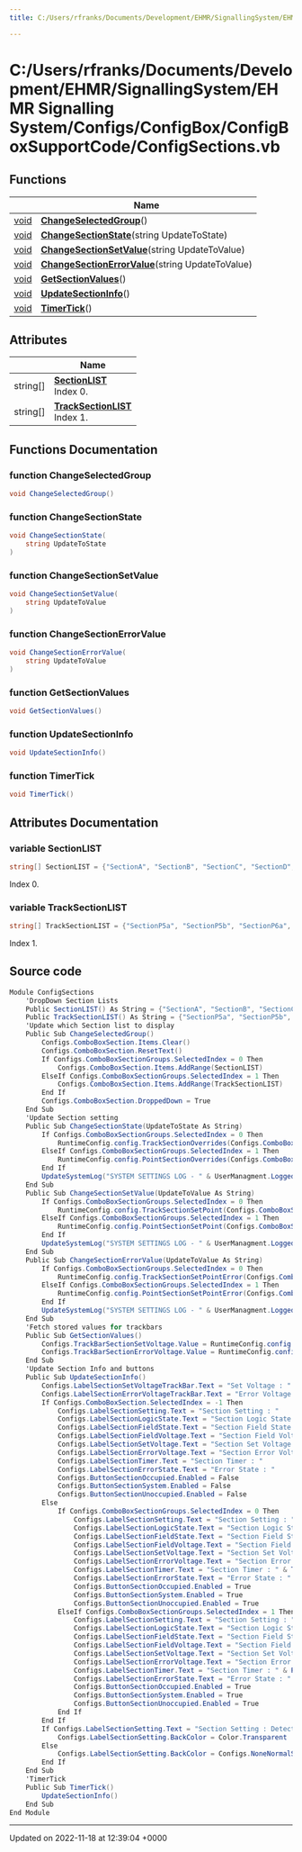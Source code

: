 ```yaml
---
title: C:/Users/rfranks/Documents/Development/EHMR/SignallingSystem/EHMR Signalling System/Configs/ConfigBox/ConfigBoxSupportCode/ConfigSections.vb

---
```


# C:/Users/rfranks/Documents/Development/EHMR/SignallingSystem/EHMR Signalling System/Configs/ConfigBox/ConfigBoxSupportCode/ConfigSections.vb



## Functions

|                | Name           |
| -------------- | -------------- |
| [void](/SignallingSystem-doc/vb/Files/SerialPixelLeds_8vb/#variable-void) | **[ChangeSelectedGroup](/SignallingSystem-doc/vb/Files/ConfigSections_8vb/#function-changeselectedgroup)**() |
| [void](/SignallingSystem-doc/vb/Files/SerialPixelLeds_8vb/#variable-void) | **[ChangeSectionState](/SignallingSystem-doc/vb/Files/ConfigSections_8vb/#function-changesectionstate)**(string UpdateToState) |
| [void](/SignallingSystem-doc/vb/Files/SerialPixelLeds_8vb/#variable-void) | **[ChangeSectionSetValue](/SignallingSystem-doc/vb/Files/ConfigSections_8vb/#function-changesectionsetvalue)**(string UpdateToValue) |
| [void](/SignallingSystem-doc/vb/Files/SerialPixelLeds_8vb/#variable-void) | **[ChangeSectionErrorValue](/SignallingSystem-doc/vb/Files/ConfigSections_8vb/#function-changesectionerrorvalue)**(string UpdateToValue) |
| [void](/SignallingSystem-doc/vb/Files/SerialPixelLeds_8vb/#variable-void) | **[GetSectionValues](/SignallingSystem-doc/vb/Files/ConfigSections_8vb/#function-getsectionvalues)**() |
| [void](/SignallingSystem-doc/vb/Files/SerialPixelLeds_8vb/#variable-void) | **[UpdateSectionInfo](/SignallingSystem-doc/vb/Files/ConfigSections_8vb/#function-updatesectioninfo)**() |
| [void](/SignallingSystem-doc/vb/Files/SerialPixelLeds_8vb/#variable-void) | **[TimerTick](/SignallingSystem-doc/vb/Files/ConfigSections_8vb/#function-timertick)**() |

## Attributes

|                | Name           |
| -------------- | -------------- |
| string[] | **[SectionLIST](/SignallingSystem-doc/vb/Files/ConfigSections_8vb/#variable-sectionlist)** <br>Index 0.  |
| string[] | **[TrackSectionLIST](/SignallingSystem-doc/vb/Files/ConfigSections_8vb/#variable-tracksectionlist)** <br>Index 1.  |


## Functions Documentation

### function ChangeSelectedGroup

```csharp
void ChangeSelectedGroup()
```


### function ChangeSectionState

```csharp
void ChangeSectionState(
    string UpdateToState
)
```


### function ChangeSectionSetValue

```csharp
void ChangeSectionSetValue(
    string UpdateToValue
)
```


### function ChangeSectionErrorValue

```csharp
void ChangeSectionErrorValue(
    string UpdateToValue
)
```


### function GetSectionValues

```csharp
void GetSectionValues()
```


### function UpdateSectionInfo

```csharp
void UpdateSectionInfo()
```


### function TimerTick

```csharp
void TimerTick()
```



## Attributes Documentation

### variable SectionLIST

```csharp
string[] SectionLIST = {"SectionA", "SectionB", "SectionC", "SectionD", "SectionE", "SectionF", "SectionG", "SectionH", "SectionI", "SectionJ", "SectionK", "SectionL", "SectionM", "SectionN", "SectionO", "SectionP", "SectionQ", "SectionDE", "SectionNO", "SectionOP", "SectionQ10", "SectionA11", "SectionF12", "SectionF13", "SectionNO14", "SectionC19", "SectionR", "SectionCD"};
```

Index 0. 

### variable TrackSectionLIST

```csharp
string[] TrackSectionLIST = {"SectionP5a", "SectionP5b", "SectionP6a", "SectionP6b", "SectionP10", "SectionP11", "SectionP12", "SectionP13", "SectionP14", "SectionP19"};
```

Index 1. 


## Source code

```csharp
Module ConfigSections
    'DropDown Section Lists
    Public SectionLIST() As String = {"SectionA", "SectionB", "SectionC", "SectionD", "SectionE", "SectionF", "SectionG", "SectionH", "SectionI", "SectionJ", "SectionK", "SectionL", "SectionM", "SectionN", "SectionO", "SectionP", "SectionQ", "SectionDE", "SectionNO", "SectionOP", "SectionQ10", "SectionA11", "SectionF12", "SectionF13", "SectionNO14", "SectionC19", "SectionR", "SectionCD"} 'Index 0
    Public TrackSectionLIST() As String = {"SectionP5a", "SectionP5b", "SectionP6a", "SectionP6b", "SectionP10", "SectionP11", "SectionP12", "SectionP13", "SectionP14", "SectionP19"} 'Index 1
    'Update which Section list to display
    Public Sub ChangeSelectedGroup()
        Configs.ComboBoxSection.Items.Clear()
        Configs.ComboBoxSection.ResetText()
        If Configs.ComboBoxSectionGroups.SelectedIndex = 0 Then
            Configs.ComboBoxSection.Items.AddRange(SectionLIST)
        ElseIf Configs.ComboBoxSectionGroups.SelectedIndex = 1 Then
            Configs.ComboBoxSection.Items.AddRange(TrackSectionLIST)
        End If
        Configs.ComboBoxSection.DroppedDown = True
    End Sub
    'Update Section setting
    Public Sub ChangeSectionState(UpdateToState As String)
        If Configs.ComboBoxSectionGroups.SelectedIndex = 0 Then
            RuntimeConfig.config.TrackSectionOverrides(Configs.ComboBoxSection.SelectedIndex) = UpdateToState
        ElseIf Configs.ComboBoxSectionGroups.SelectedIndex = 1 Then
            RuntimeConfig.config.PointSectionOverrides(Configs.ComboBoxSection.SelectedIndex) = UpdateToState
        End If
        UpdateSystemLog("SYSTEM SETTINGS LOG - " & UserManagment.LoggedInUserName & " Updated Section " & Configs.ComboBoxSection.Text & " To " & UpdateToState)
    End Sub
    Public Sub ChangeSectionSetValue(UpdateToValue As String)
        If Configs.ComboBoxSectionGroups.SelectedIndex = 0 Then
            RuntimeConfig.config.TrackSectionSetPoint(Configs.ComboBoxSection.SelectedIndex) = UpdateToValue
        ElseIf Configs.ComboBoxSectionGroups.SelectedIndex = 1 Then
            RuntimeConfig.config.PointSectionSetPoint(Configs.ComboBoxSection.SelectedIndex) = UpdateToValue
        End If
        UpdateSystemLog("SYSTEM SETTINGS LOG - " & UserManagment.LoggedInUserName & " Updated Section " & Configs.ComboBoxSection.Text & " Trigger value to " & UpdateToValue)
    End Sub
    Public Sub ChangeSectionErrorValue(UpdateToValue As String)
        If Configs.ComboBoxSectionGroups.SelectedIndex = 0 Then
            RuntimeConfig.config.TrackSectionSetPointError(Configs.ComboBoxSection.SelectedIndex) = UpdateToValue
        ElseIf Configs.ComboBoxSectionGroups.SelectedIndex = 1 Then
            RuntimeConfig.config.PointSectionSetPointError(Configs.ComboBoxSection.SelectedIndex) = UpdateToValue
        End If
        UpdateSystemLog("SYSTEM SETTINGS LOG - " & UserManagment.LoggedInUserName & " Updated Section " & Configs.ComboBoxSection.Text & " Error value to " & UpdateToValue)
    End Sub
    'Fetch stored values for trackbars
    Public Sub GetSectionValues()
        Configs.TrackBarSectionSetVoltage.Value = RuntimeConfig.config.TrackSectionSetPoint(Configs.ComboBoxSection.SelectedIndex)
        Configs.TrackBarSectionErrorVoltage.Value = RuntimeConfig.config.TrackSectionSetPointError(Configs.ComboBoxSection.SelectedIndex)
    End Sub
    'Update Section Info and buttons
    Public Sub UpdateSectionInfo()
        Configs.LabelSectionSetVoltageTrackBar.Text = "Set Voltage : " & Configs.TrackBarSectionSetVoltage.Value
        Configs.LabelSectionErrorVoltageTrackBar.Text = "Error Voltage : " & Configs.TrackBarSectionErrorVoltage.Value
        If Configs.ComboBoxSection.SelectedIndex = -1 Then
            Configs.LabelSectionSetting.Text = "Section Setting : "
            Configs.LabelSectionLogicState.Text = "Section Logic State : "
            Configs.LabelSectionFieldState.Text = "Section Field State : "
            Configs.LabelSectionFieldVoltage.Text = "Section Field Voltage : "
            Configs.LabelSectionSetVoltage.Text = "Section Set Voltage : "
            Configs.LabelSectionErrorVoltage.Text = "Section Error Voltage : "
            Configs.LabelSectionTimer.Text = "Section Timer : "
            Configs.LabelSectionErrorState.Text = "Error State : "
            Configs.ButtonSectionOccupied.Enabled = False
            Configs.ButtonSectionSystem.Enabled = False
            Configs.ButtonSectionUnoccupied.Enabled = False
        Else
            If Configs.ComboBoxSectionGroups.SelectedIndex = 0 Then
                Configs.LabelSectionSetting.Text = "Section Setting : " & RuntimeConfig.config.TrackSectionOverrides(Configs.ComboBoxSection.SelectedIndex)
                Configs.LabelSectionLogicState.Text = "Section Logic State : " & TrackSectionUnoccupied(Configs.ComboBoxSection.SelectedIndex)
                Configs.LabelSectionFieldState.Text = "Section Field State : " & TrackSectionField(Configs.ComboBoxSection.SelectedIndex)
                Configs.LabelSectionFieldVoltage.Text = "Section Field Voltage : " & ActualAnalogValue(Configs.ComboBoxSection.SelectedIndex + 1) & "V"
                Configs.LabelSectionSetVoltage.Text = "Section Set Voltage : " & RuntimeConfig.config.TrackSectionSetPoint(Configs.ComboBoxSection.SelectedIndex) & "V"
                Configs.LabelSectionErrorVoltage.Text = "Section Error Voltage : " & RuntimeConfig.config.TrackSectionSetPointError(Configs.ComboBoxSection.SelectedIndex) & "V"
                Configs.LabelSectionTimer.Text = "Section Timer : " & TrackSectionTimer(Configs.ComboBoxSection.SelectedIndex)
                Configs.LabelSectionErrorState.Text = "Error State : " & TrackSectionError(Configs.ComboBoxSection.SelectedIndex)
                Configs.ButtonSectionOccupied.Enabled = True
                Configs.ButtonSectionSystem.Enabled = True
                Configs.ButtonSectionUnoccupied.Enabled = True
            ElseIf Configs.ComboBoxSectionGroups.SelectedIndex = 1 Then
                Configs.LabelSectionSetting.Text = "Section Setting : " & RuntimeConfig.config.PointSectionOverrides(Configs.ComboBoxSection.SelectedIndex)
                Configs.LabelSectionLogicState.Text = "Section Logic State : " & PointSectionUnoccupied(Configs.ComboBoxSection.SelectedIndex)
                Configs.LabelSectionFieldState.Text = "Section Field State : " & PointSectionField(Configs.ComboBoxSection.SelectedIndex)
                Configs.LabelSectionFieldVoltage.Text = "Section Field Voltage : " & ActualAnalogValue(AnalogInputPointSections(Configs.ComboBoxSection.SelectedIndex)) & "V"
                Configs.LabelSectionSetVoltage.Text = "Section Set Voltage : " & RuntimeConfig.config.PointSectionSetPoint(Configs.ComboBoxSection.SelectedIndex) & "V"
                Configs.LabelSectionErrorVoltage.Text = "Section Error Voltage : " & RuntimeConfig.config.PointSectionSetPointError(Configs.ComboBoxSection.SelectedIndex) & "V"
                Configs.LabelSectionTimer.Text = "Section Timer : " & PointSectionTimer(Configs.ComboBoxSection.SelectedIndex)
                Configs.LabelSectionErrorState.Text = "Error State : " & PointSectionError(Configs.ComboBoxSection.SelectedIndex)
                Configs.ButtonSectionOccupied.Enabled = True
                Configs.ButtonSectionSystem.Enabled = True
                Configs.ButtonSectionUnoccupied.Enabled = True
            End If
        End If
        If Configs.LabelSectionSetting.Text = "Section Setting : Detect" Or Configs.LabelSectionSetting.Text = "Section Setting : " Then
            Configs.LabelSectionSetting.BackColor = Color.Transparent
        Else
            Configs.LabelSectionSetting.BackColor = Configs.NoneNormalSetting
        End If
    End Sub
    'TimerTick
    Public Sub TimerTick()
        UpdateSectionInfo()
    End Sub
End Module
```


-------------------------------

Updated on 2022-11-18 at 12:39:04 +0000

